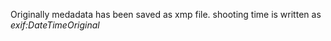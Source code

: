 Originally medadata has been saved as xmp file.
shooting time is written as *exif:DateTimeOriginal*
